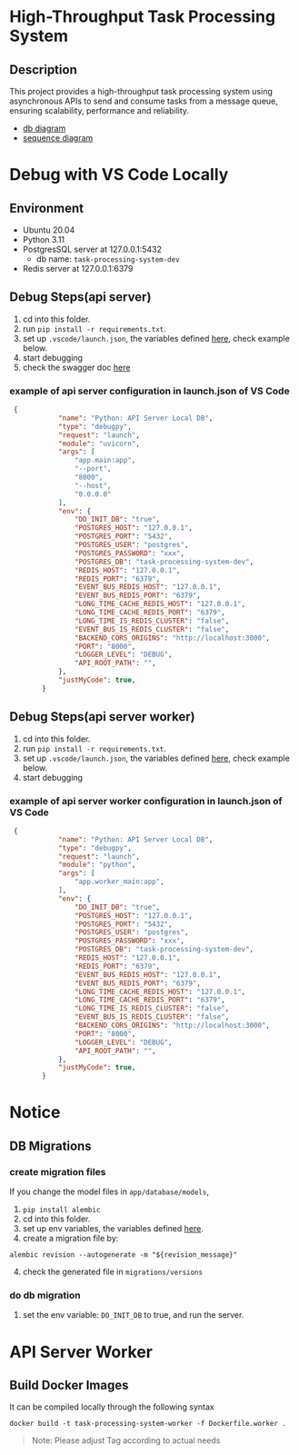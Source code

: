 # High-Throughput Task Processing System

## Description
This project provides a high-throughput task processing system using asynchronous APIs to send and consume tasks from a message queue, ensuring scalability, performance and reliability.

- [db diagram](app/doc/diagram/db_table_diagram.md)
- [sequence diagram](app/doc/diagram/sequence_diagram.md)

# Debug with VS Code Locally
## Environment
- Ubuntu 20.04
- Python 3.11
- PostgresSQL server at 127.0.0.1:5432
  - db name: `task-processing-system-dev`
- Redis server at 127.0.0.1:6379

## Debug Steps(api server)
1. cd into this folder.
2. run `pip install -r requirements.txt`.
3. set up `.vscode/launch.json`, the variables defined [here](app/core/config.py), check example below.
4. start debugging
5. check the swagger doc [here](http://0.0.0.0:8000/docs)

### example of api server configuration in launch.json of VS Code
```json
 {
            "name": "Python: API Server Local DB",
            "type": "debugpy",
            "request": "launch",
            "module": "uvicorn",
            "args": [
                "app.main:app",
                "--port",
                "8000",
                "--host",
                "0.0.0.0"
            ],
            "env": {
                "DO_INIT_DB": "true",
                "POSTGRES_HOST": "127.0.0.1",
                "POSTGRES_PORT": "5432",
                "POSTGRES_USER": "postgres",
                "POSTGRES_PASSWORD": "xxx",
                "POSTGRES_DB": "task-processing-system-dev",
                "REDIS_HOST": "127.0.0.1",
                "REDIS_PORT": "6379",
                "EVENT_BUS_REDIS_HOST": "127.0.0.1",
                "EVENT_BUS_REDIS_PORT": "6379",
                "LONG_TIME_CACHE_REDIS_HOST": "127.0.0.1",
                "LONG_TIME_CACHE_REDIS_PORT": "6379",
                "LONG_TIME_IS_REDIS_CLUSTER": "false",
                "EVENT_BUS_IS_REDIS_CLUSTER": "false",
                "BACKEND_CORS_ORIGINS": "http://localhost:3000",
                "PORT": "8000",
                "LOGGER_LEVEL": "DEBUG",
                "API_ROOT_PATH": "",
            },
            "justMyCode": true,
        }
```
## Debug Steps(api server worker)
1. cd into this folder.
2. run `pip install -r requirements.txt`.
3. set up `.vscode/launch.json`, the variables defined [here](app/core/config.py), check example below.
4. start debugging

### example of api server worker configuration in launch.json of VS Code
```json
 {
            "name": "Python: API Server Local DB",
            "type": "debugpy",
            "request": "launch",
            "module": "python",
            "args": [
                "app.worker_main:app",
            ],
            "env": {
                "DO_INIT_DB": "true",
                "POSTGRES_HOST": "127.0.0.1",
                "POSTGRES_PORT": "5432",
                "POSTGRES_USER": "postgres",
                "POSTGRES_PASSWORD": "xxx",
                "POSTGRES_DB": "task-processing-system-dev",
                "REDIS_HOST": "127.0.0.1",
                "REDIS_PORT": "6379",
                "EVENT_BUS_REDIS_HOST": "127.0.0.1",
                "EVENT_BUS_REDIS_PORT": "6379",
                "LONG_TIME_CACHE_REDIS_HOST": "127.0.0.1",
                "LONG_TIME_CACHE_REDIS_PORT": "6379",
                "LONG_TIME_IS_REDIS_CLUSTER": "false",
                "EVENT_BUS_IS_REDIS_CLUSTER": "false",
                "BACKEND_CORS_ORIGINS": "http://localhost:3000",
                "PORT": "8000",
                "LOGGER_LEVEL": "DEBUG",
                "API_ROOT_PATH": "",
            },
            "justMyCode": true,
        }
```

# Notice

## DB Migrations
### create migration files
If you change the model files in `app/database/models`,

1. `pip install alembic`
2. cd into this folder.
3. set up env variables, the variables defined [here](app/core/config.py).
4. create a migration file by:
```
alembic revision --autogenerate -m "${revision_message}"
```
4. check the generated file in `migrations/versions`
### do db migration
1. set the env variable: `DO_INIT_DB` to true, and run the server.

# API Server Worker

## Build Docker Images
It can be compiled locally through the following syntax
```
docker build -t task-processing-system-worker -f Dockerfile.worker .
```

> Note: Please adjust Tag according to actual needs